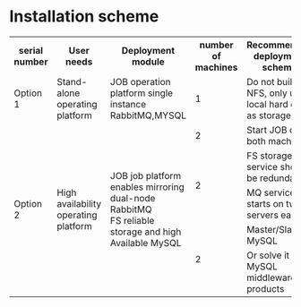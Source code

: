 # Installation scheme

<table>
     <tr>
         <th>serial number</th>
         <th>User needs</th>
         <th>Deployment module</th>
         <th>number of machines</th>
         <th>Recommended deployment scheme</th>
     </tr>
     <tr>
         <td>Option 1</td>
         <td>Stand-alone operating platform</td>
         <td>JOB operation platform single instance RabbitMQ,MYSQL</td>
         <td>1</td>
         <td>Do not build NFS, only use local hard disk as storage</td>
     </tr>
     <tr>
         <td rowspan="5">Option 2</td>
         <td rowspan="5">High availability operating platform</td>
         <td rowspan="5">JOB job platform enables mirroring dual-node RabbitMQ<br>FS reliable storage and high<br>Available MySQL</td>
         <td>2</td>
         <td>Start JOB on both machines</td>
     </tr>
     <tr>
         <td rowspan="2">2</td>
         <td>FS storage service should be redundant</td>
     </tr>
     <tr>
         <td>MQ service starts on two servers each</td>
     </tr>
     <tr>
         <td rowspan="2">2</td>
         <td>Master/Slave MySQL</td>
     </tr>
     <tr>
         <td>Or solve it with MySQL middleware products</td>
     </tr>
</table>